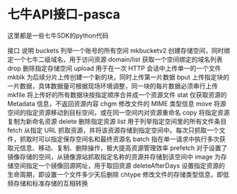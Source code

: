 # 七牛API接口-pasca
这里都是一些七牛SDK的python代码

接口	   说明
buckets	列举一个账号的所有空间
mkbucketv2	创建存储空间，同时绑定一个七牛二级域名，用于访问资源
domain/list	获取一个空间绑定的域名列表
drop	删除指定存储空间
upload	用于在一次 HTTP 会话中上传单一的一个文件
mkblk	为后续分片上传创建一个新的块，同时上传第一片数据
bput	上传指定块的一片数据，具体数据量可根据现场环境调整，同一块的每片数据必须串行上传
mkfile	将上传好的所有数据块按指定顺序合并成一个资源文件
stat	仅获取资源的 Metadata 信息，不返回资源内容
chgm	修改文件的 MIME 类型信息
move	将源空间的指定资源移动到目标空间，或在同一空间内对资源重命名
copy	将指定资源复制为新命名资源
delete	删除指定资源
list	用于列举指定空间里的所有文件条目
fetch	从指定 URL 抓取资源，并将该资源存储到指定空间中。每次只抓取一个文件，抓取时可以指定保存空间名和最终资源名
batch	指在单一请求中执行多次获取元信息、移动、复制、删除操作，极大提高资源管理效率
prefetch	对于设置了镜像存储的空间，从镜像源站抓取指定名称的资源并存储到该空间中
image	为存储空间指定一个镜像回源网址，用于取回资源
deleteAfterDays	设置指定资源的生命周期，即设置一个文件多少天后删除
chtype	修改文件的存储类型信息，即低频存储和标准存储的互相转换